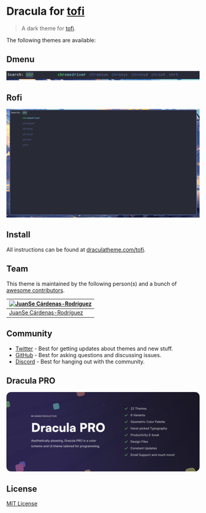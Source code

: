 # Dracula for [tofi](https://github.com/philj56/tofi)

> A dark theme for [tofi](https://github.com/philj56/tofi).

The following themes are available:

## Dmenu
![Screenshot](./screenshot.png)

## Rofi
![Screenshot](./screenshot-rofi.png)

## Install

All instructions can be found at [draculatheme.com/tofi](https://draculatheme.com/tofi).

## Team

This theme is maintained by the following person(s) and a bunch of [awesome contributors](https://github.com/dracula/tofi/graphs/contributors).

| [![JuanSe Cárdenas-Rodríguez](https://github.com/juanscr.png?size=100)](https://github.com/juanscr) |
| --------------------------------------------------------------------------------------------- |
| [JuanSe Cárdenas-Rodríguez](https://github.com/juanscr)                                               |

## Community

- [Twitter](https://twitter.com/draculatheme) - Best for getting updates about themes and new stuff.
- [GitHub](https://github.com/dracula/dracula-theme/discussions) - Best for asking questions and discussing issues.
- [Discord](https://draculatheme.com/discord-invite) - Best for hanging out with the community.

## Dracula PRO

[![Dracula PRO](./.github/dracula-pro.png)](https://draculatheme.com/pro)

## License

[MIT License](./LICENSE)
